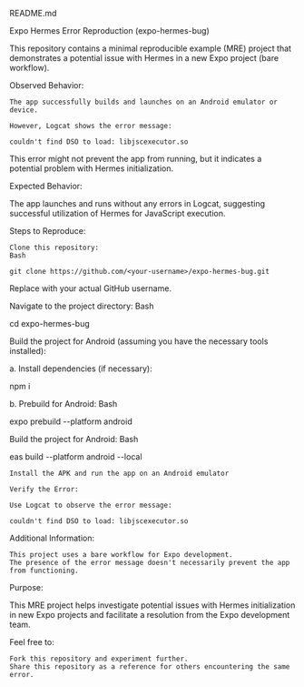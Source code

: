 README.md

Expo Hermes Error Reproduction (expo-hermes-bug)

This repository contains a minimal reproducible example (MRE) project that demonstrates a potential issue with Hermes in a new Expo project (bare workflow).

Observed Behavior:

    The app successfully builds and launches on an Android emulator or device.

    However, Logcat shows the error message:

    couldn't find DSO to load: libjscexecutor.so

This error might not prevent the app from running, but it indicates a potential problem with Hermes initialization.

Expected Behavior:

The app launches and runs without any errors in Logcat, suggesting successful utilization of Hermes for JavaScript execution.

Steps to Reproduce:

    Clone this repository:
    Bash

    git clone https://github.com/<your-username>/expo-hermes-bug.git

    

Replace <your-username> with your actual GitHub username.

Navigate to the project directory:
Bash

cd expo-hermes-bug

Build the project for Android (assuming you have the necessary tools installed):

a. Install dependencies (if necessary):

npm i

b. Prebuild for Android:
Bash

expo prebuild --platform android

Build the project for Android:
Bash

eas build --platform android --local

    Install the APK and run the app on an Android emulator

    Verify the Error:

    Use Logcat to observe the error message:

    couldn't find DSO to load: libjscexecutor.so

Additional Information:

    This project uses a bare workflow for Expo development.
    The presence of the error message doesn't necessarily prevent the app from functioning.

Purpose:

This MRE project helps investigate potential issues with Hermes initialization in new Expo projects and facilitate a resolution from the Expo development team.

Feel free to:

    Fork this repository and experiment further.
    Share this repository as a reference for others encountering the same error.
